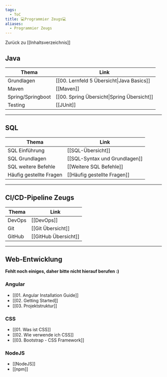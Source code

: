 ```yaml
---
tags:
  - ToC
title: 💻Programmier Zeugs💻
aliases:
  - Programmier Zeugs
---
```

Zurück zu [[Inhaltsverzeichnis]]
## Java 

|Thema|Link|
|---|---|
|Grundlagen|[[00. Lernfeld 5 Übersicht\|Java Basics]] |
|Maven|[[Maven]]|
|Spring/Springboot|[[00. Spring Übersicht\|Spring Übersicht]] |
|Testing|[[JUnit]]|

---
## SQL

| Thema | Link |
| ---- | ---- |
| SQL Einführung | [[SQL-Übersicht]] |
| SQL Grundlagen | [[SQL-Syntax und Grundlagen]] |
| SQL weitere Befehle | [[Weitere SQL Befehle]] |
| Häufig gestellte Fragen | [[Häufig gestellte Fragen]] |

---

## CI/CD-Pipeline Zeugs


|Thema|Link|
|---|---|
|DevOps|[[DevOps]]|
|Git|[[Git Übersicht]]|
|GitHub|[[GitHub Übersicht]]|


---
## Web-Entwicklung
**Fehlt noch einiges, daher bitte nicht hierauf berufen :)**
### Angular

- [[01. Angular Installation Guide]]
- [[02. Getting Started]]
- [[03. Projektstruktur]]
### CSS
- [[01. Was ist CSS]]
- [[02. Wie verwende ich CSS]]
- [[03. Bootstrap - CSS Framework]]

### NodeJS
- [[NodeJS]]
- [[npm]]